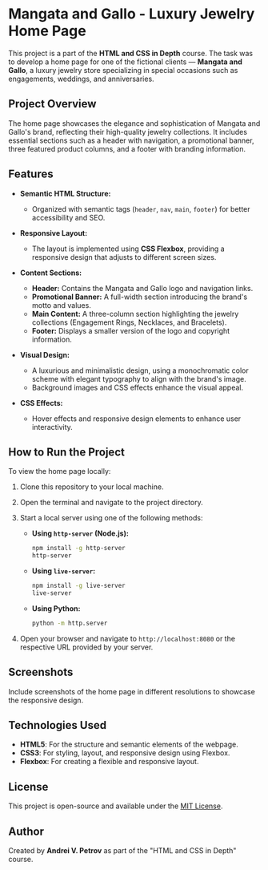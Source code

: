 # Mangata and Gallo - Luxury Jewelry Home Page

This project is a part of the **HTML and CSS in Depth** course. The task was to develop a home page for one of the fictional clients — **Mangata and Gallo**, a luxury jewelry store specializing in special occasions such as engagements, weddings, and anniversaries.

## Project Overview

The home page showcases the elegance and sophistication of Mangata and Gallo's brand, reflecting their high-quality jewelry collections. It includes essential sections such as a header with navigation, a promotional banner, three featured product columns, and a footer with branding information.

## Features

- **Semantic HTML Structure:**
  - Organized with semantic tags (`header`, `nav`, `main`, `footer`) for better accessibility and SEO.

- **Responsive Layout:**
  - The layout is implemented using **CSS Flexbox**, providing a responsive design that adjusts to different screen sizes.

- **Content Sections:**
  - **Header:** Contains the Mangata and Gallo logo and navigation links.
  - **Promotional Banner:** A full-width section introducing the brand's motto and values.
  - **Main Content:** A three-column section highlighting the jewelry collections (Engagement Rings, Necklaces, and Bracelets).
  - **Footer:** Displays a smaller version of the logo and copyright information.

- **Visual Design:**
  - A luxurious and minimalistic design, using a monochromatic color scheme with elegant typography to align with the brand's image.
  - Background images and CSS effects enhance the visual appeal.

- **CSS Effects:**
  - Hover effects and responsive design elements to enhance user interactivity.

## How to Run the Project

To view the home page locally:

1. Clone this repository to your local machine.
2. Open the terminal and navigate to the project directory.
3. Start a local server using one of the following methods:

   - **Using `http-server` (Node.js):**
     ```bash
     npm install -g http-server
     http-server
     ```

   - **Using `live-server`:**
     ```bash
     npm install -g live-server
     live-server
     ```

   - **Using Python:**
     ```bash
     python -m http.server
     ```

4. Open your browser and navigate to `http://localhost:8080` or the respective URL provided by your server.

## Screenshots

Include screenshots of the home page in different resolutions to showcase the responsive design.

## Technologies Used

- **HTML5**: For the structure and semantic elements of the webpage.
- **CSS3**: For styling, layout, and responsive design using Flexbox.
- **Flexbox**: For creating a flexible and responsive layout.

## License

This project is open-source and available under the [MIT License](LICENSE).

## Author

Created by **Andrei V. Petrov** as part of the "HTML and CSS in Depth" course.
